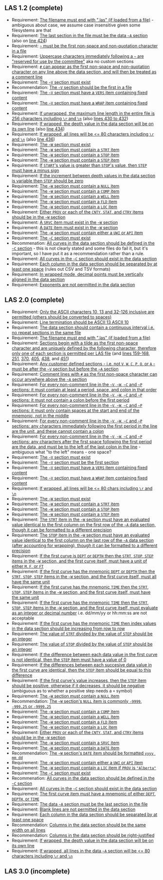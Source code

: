## LAS 1.2 (complete)

- Requirement: [The filename must end with ".las" (if loaded from a file)](https://github.com/kinverarity1/lasio/blob/c0abaf/standards/LAS12_Standards.txt#L177) - ambiguous about case, we assume case insensitive given some filesystems are that
- Requirement: [The last section in the file must be the data `~A` section](https://github.com/kinverarity1/lasio/blob/c0abaf/standards/LAS12_Standards.txt#L187) (also on [line 424](https://github.com/kinverarity1/lasio/blob/c0abaf/standards/LAS12_Standards.txt#L424))
- Requirement: [`~` must be the first non-space and non-quotation character in a file](https://github.com/kinverarity1/lasio/blob/c0abaf/standards/LAS12_Standards.txt#L207)
- Requirement: [Uppercase characters immediately following a `~` are "reserved for use by the committee"](https://github.com/kinverarity1/lasio/blob/c0abaf/standards/LAS12_Standards.txt#L207) aka no custom sections
- Requirement: [`#` can appear as the first non-space and non-quotation character on any line above the data section, and will then be treated as a comment line](https://github.com/kinverarity1/lasio/blob/c0abaf/standards/LAS12_Standards.txt#L215)
- Requirement: [The `~V` section must exist](https://github.com/kinverarity1/lasio/blob/c0abaf/standards/LAS12_Standards.txt#L238)
- Recommendation: [The `~V` section should be the first in a file](https://github.com/kinverarity1/lasio/blob/c0abaf/standards/LAS12_Standards.txt#L238)
- Requirement: [The `~V` section must have a `VERS` item containing fixed content](https://github.com/kinverarity1/lasio/blob/c0abaf/standards/LAS12_Standards.txt#L246)
- Requirement: [The `~V` section must have a `WRAP` item containing fixed content](https://github.com/kinverarity1/lasio/blob/c0abaf/standards/LAS12_Standards.txt#L249)
- Requirement: [If unwrapped, the maximum line length in the entire file is 256 characters including `\r` and `\n`](https://github.com/kinverarity1/lasio/blob/c0abaf/standards/LAS12_Standards.txt#L253) (also [lines 430 to 432](https://github.com/kinverarity1/lasio/blob/c0abaf/standards/LAS12_Standards.txt#L430-L432)) 
- Requirement: [If wrapped, the depth value in the data section will be on its own line](https://github.com/kinverarity1/lasio/blob/c0abaf/standards/LAS12_Standards.txt#L255) (also [line 434](https://github.com/kinverarity1/lasio/blob/c0abaf/standards/LAS12_Standards.txt#L434)) 
- Requirement: [If wrapped, all lines will be <= 80 characters including `\r` and `\n`](https://github.com/kinverarity1/lasio/blob/c0abaf/standards/LAS12_Standards.txt#L255) (also [line 436](https://github.com/kinverarity1/lasio/blob/c0abaf/standards/LAS12_Standards.txt#L436))
- Requirement: [The `~W` section must exist](https://github.com/kinverarity1/lasio/blob/c0abaf/standards/LAS12_Standards.txt#L271)
- Requirement: [The `~W` section must contain a `STRT` item](https://github.com/kinverarity1/lasio/blob/c0abaf/standards/LAS12_Standards.txt#L279)
- Requirement: [The `~W` section must contain a `STOP` item](https://github.com/kinverarity1/lasio/blob/c0abaf/standards/LAS12_Standards.txt#L285)
- Requirement: [The `~W` section must contain a `STEP` item](https://github.com/kinverarity1/lasio/blob/c0abaf/standards/LAS12_Standards.txt#L290)
- Requirement: [If `START`'s value is greater than `STOP`'s value, then `STEP` must have a minus sign](https://github.com/kinverarity1/lasio/blob/c0abaf/standards/LAS12_Standards.txt#L291)
- Requirement: [If the increment between depth values in the data section is variable then `STEP` should be zero](https://github.com/kinverarity1/lasio/blob/c0abaf/standards/LAS12_Standards.txt#L293)
- Requirement: [The `~W` section must contain a `NULL` item](https://github.com/kinverarity1/lasio/blob/c0abaf/standards/LAS12_Standards.txt#L296)
- Requirement: [The `~W` section must contain a `COMP` item](https://github.com/kinverarity1/lasio/blob/c0abaf/standards/LAS12_Standards.txt#L299)
- Requirement: [The `~W` section must contain a `WELL` item](https://github.com/kinverarity1/lasio/blob/c0abaf/standards/LAS12_Standards.txt#L302)
- Requirement: [The `~W` section must contain a `FLD` item](https://github.com/kinverarity1/lasio/blob/c0abaf/standards/LAS12_Standards.txt#L305)
- Requirement: [The `~W` section must contain a `LOC` item](https://github.com/kinverarity1/lasio/blob/c0abaf/standards/LAS12_Standards.txt#L308)
- Requirement: [Either `PROV` or each of the `CNTY`, `STAT`, and `CTRY` items should be in the `~W` section](https://github.com/kinverarity1/lasio/blob/c0abaf/standards/LAS12_Standards.txt#L311-L316)
- Requirement: [A `SRVC` item must exist in the `~W` section](https://github.com/kinverarity1/lasio/blob/c0abaf/standards/LAS12_Standards.txt#L318)
- Requirement: [A `DATE` item must exist in the `~W` section](https://github.com/kinverarity1/lasio/blob/c0abaf/standards/LAS12_Standards.txt#L321)
- Requirement: [The `~W` section must contain either a `UWI` or `API` item](https://github.com/kinverarity1/lasio/blob/c0abaf/standards/LAS12_Standards.txt#L324-L328)
- Requirement: [The `~C` section must exist](https://github.com/kinverarity1/lasio/blob/c0abaf/standards/LAS12_Standards.txt#L354)
- Recommenation: [All curves in the data section should be defined in the `~C` section](https://github.com/kinverarity1/lasio/blob/c0abaf/standards/LAS12_Standards.txt#L355-L356) - this is not clearly stated and some files do fail it, but it's important, so I have put it as a recommendation rather than a rule.
- Requirement: [All curves in the `~C` section should exist in the data section](https://github.com/kinverarity1/lasio/blob/c0abaf/standards/LAS12_Standards.txt#L363)
- Requirement: [Each column in the data section should be separated by at least one space](https://github.com/kinverarity1/lasio/blob/c0abaf/standards/LAS12_Standards.txt#L428) (rules out CSV and TSV formats)
- Requirement: [In wrapped mode, decimal points must be vertically aligned in the data section](https://github.com/kinverarity1/lasio/blob/c0abaf/standards/LAS12_Standards.txt#L439)
- Requirement: [Exponents are not permitted in the data section](https://github.com/kinverarity1/lasio/blob/c0abaf/standards/LAS12_Standards.txt#L442)

## LAS 2.0 (complete)

- Requirement: [Only the ASCII characters 10, 13 and 32-126 inclusive are permitted (others should be converted to spaces)](https://github.com/kinverarity1/lasio/blob/7ff375/standards/LAS_20_Update_Jan2014.txt#L60-L63)
- Requirement: [Line termination should be ASCII 13 ASCII 10](https://github.com/kinverarity1/lasio/blob/7ff375/standards/LAS_20_Update_Jan2014.txt#L64-L65)
- Requirement: [The data section should contain a continuous interval i.e. no repeat sections in the same file](https://github.com/kinverarity1/lasio/blob/7ff375/standards/LAS_20_Update_Jan2014.txt#L66-68)
- Requirement: [The filename must end with ".las" (if loaded from a file)](https://github.com/kinverarity1/lasio/blob/7ff375/standards/LAS_20_Update_Jan2014.txt#L69)
- Requirement: [Sections begin with a tilde as the first non-space character and are uniquely defined by the following character, therefore only one of each section is permitted per LAS file](https://github.com/kinverarity1/lasio/blob/7ff375/standards/LAS_20_Update_Jan2014.txt#L70-L73) (and [lines 159-168](https://github.com/kinverarity1/lasio/blob/7ff375/standards/LAS_20_Update_Jan2014.txt#L159-L168), [251](https://github.com/kinverarity1/lasio/blob/7ff375/standards/LAS_20_Update_Jan2014.txt#L251), [370](https://github.com/kinverarity1/lasio/blob/7ff375/standards/LAS_20_Update_Jan2014.txt#L370), [405](https://github.com/kinverarity1/lasio/blob/7ff375/standards/LAS_20_Update_Jan2014.txt#L405), [438](https://github.com/kinverarity1/lasio/blob/7ff375/standards/LAS_20_Update_Jan2014.txt#L438), and [451](https://github.com/kinverarity1/lasio/blob/7ff375/standards/LAS_20_Update_Jan2014.txt#L451))
- Requirement: [Any customer defined sections - i.e. not `V`, `W`, `C`, `P`, `O`, or `A` - must be after the `~V` section but before the `~A` section](https://github.com/kinverarity1/lasio/blob/7ff375/standards/LAS_20_Update_Jan2014.txt#L74-L77)
- Requirement: [Comment lines with `#` as the first non-space character can occur anywhere above the `~A` section](https://github.com/kinverarity1/lasio/blob/7ff375/standards/LAS_20_Update_Jan2014.txt#L170-L173)
- Requirement: [For every non-comment line in the `~V`, `~W`, `~C` and `~P` sections: it must contain at least a period, space, and colon in that order](https://github.com/kinverarity1/lasio/blob/7ff375/standards/LAS_20_Update_Jan2014.txt#L178-L185)
- Requirement: [For every non-comment line in the `~V`, `~W`, `~C` and `~P` sections: it must not contain a colon before the first period](https://github.com/kinverarity1/lasio/blob/7ff375/standards/LAS_20_Update_Jan2014.txt#L191-L192)
- Requirement: [For every non-comment line in the `~V`, `~W`, `~C` and `~P` sections: it must only contain spaces at the start and end of the mnemonic, not in the middle](https://github.com/kinverarity1/lasio/blob/7ff375/standards/LAS_20_Update_Jan2014.txt#L192-L193)
- Requirement: [For every non-comment line in the `~V`, `~W`, `~C` and `~P` sections: any characters immediately following the first period in the line are the unit, and these cannot contain a colon](https://github.com/kinverarity1/lasio/blob/7ff375/standards/LAS_20_Update_Jan2014.txt#L195-L196)
- Requirement: [For every non-comment line in the `~V`, `~W`, `~C` and `~P` sections: any characters after the first space following the first period are the data, and must be to the left of the last colon in the line](https://github.com/kinverarity1/lasio/blob/7ff375/standards/LAS_20_Update_Jan2014.txt#L201-L203) - ambiguous what "to the left" means - one space?
- Requirement: [The `~V` section must exist](https://github.com/kinverarity1/lasio/blob/7ff375/standards/LAS_20_Update_Jan2014.txt#L212)
- Requirement: [The `~V` section must be the first section](https://github.com/kinverarity1/lasio/blob/7ff375/standards/LAS_20_Update_Jan2014.txt#L212)
- Requirement: [The `~V` section must have a `VERS` item containing fixed content](https://github.com/kinverarity1/lasio/blob/7ff375/standards/LAS_20_Update_Jan2014.txt#L217)
- Requirement: [The `~V` section must have a `WRAP` item containing fixed content](https://github.com/kinverarity1/lasio/blob/7ff375/standards/LAS_20_Update_Jan2014.txt#L223-L227)
- Requirement: [If wrapped, all lines will be <= 80 chars including `\r` and `\n`](https://github.com/kinverarity1/lasio/blob/7ff375/standards/LAS_20_Update_Jan2014.txt#L230-L232)
- Requirement: [The `~W` section must exist](https://github.com/kinverarity1/lasio/blob/7ff375/standards/LAS_20_Update_Jan2014.txt#L250)
- Requirement: [The `~W` section must contain a `STRT` item](https://github.com/kinverarity1/lasio/blob/7ff375/standards/LAS_20_Update_Jan2014.txt#L256)
- Requirement: [The `~W` section must contain a `STOP` item](https://github.com/kinverarity1/lasio/blob/7ff375/standards/LAS_20_Update_Jan2014.txt#L275)
- Requirement: [The `~W` section must contain a `STEP` item](https://github.com/kinverarity1/lasio/blob/7ff375/standards/LAS_20_Update_Jan2014.txt#L281)
- Requirement: [The `STRT` item in the `~W` section must have an evaluated value identical to the first column on the first row of the `~A` data section, though it can be formatted to a different precision](https://github.com/kinverarity1/lasio/blob/7ff375/standards/LAS_20_Update_Jan2014.txt#L259-L260)
- Requirement: [The `STOP` item in the `~W` section must have an evaluated value identical to the first column on the last row of the `~A` data section (after accounting for wrapping), though it can be formatted to a different precision](https://github.com/kinverarity1/lasio/blob/7ff375/standards/LAS_20_Update_Jan2014.txt#L259-L260)
- Requirement: [If the first curve is `DEPT` or `DEPTH` then the `STRT`, `STOP`, `STEP` items in the `~W` section, and the first curve itself, must have a unit of either `M`, `F`, or `FT`](https://github.com/kinverarity1/lasio/blob/7ff375/standards/LAS_20_Update_Jan2014.txt#L263-L265)
- Requirement: [If the first curve has the mnemonic `DEPT` or `DEPTH` then the `STRT`, `STOP`, `STEP` items in the `~W` section, and the first curve itself, must all have the same unit](https://github.com/kinverarity1/lasio/blob/7ff375/standards/LAS_20_Update_Jan2014.txt#L263-L265)
- Requirement: [If the first curve has the mnemonic `TIME` then the `STRT`, `STOP`, `STEP` items in the `~W` section, and the first curve itself, must have the same unit](https://github.com/kinverarity1/lasio/blob/7ff375/standards/LAS_20_Update_Jan2014.txt#L264-L266)
- Requirement: [If the first curve has the mnemonic `TIME` then the `STRT`, `STOP`, `STEP` items in the `~W` section, and the first curve itself, must evaluate as an integer or decimal number](https://github.com/kinverarity1/lasio/blob/7ff375/standards/LAS_20_Update_Jan2014.txt#L265-L267) i.e. dd/mm/yy or hh:mm:ss are not acceptable
- Requirement: [If the first curve has the mnemonic `TIME` then index values in the data section should be increasing from row to row](https://github.com/kinverarity1/lasio/blob/7ff375/standards/LAS_20_Update_Jan2014.txt#L272)
- Requirement: [The value of `STRT` divided by the value of `STEP` should be an integer](https://github.com/kinverarity1/lasio/blob/7ff375/standards/LAS_20_Update_Jan2014.txt#L272-L273)
- Requirement: [The value of `STOP` divided by the value of `STEP` should be an integer](https://github.com/kinverarity1/lasio/blob/7ff375/standards/LAS_20_Update_Jan2014.txt#L277)
- Requirement: [If the difference between each data value in the first curve is not identical, then the `STEP` item must have a value of 0](https://github.com/kinverarity1/lasio/blob/7ff375/standards/LAS_20_Update_Jan2014.txt#L287-L288)
- Requirement: [If the differences between each succesive data value in the first curve are identical, then the `STEP` item should be equal to this difference](https://github.com/kinverarity1/lasio/blob/7ff375/standards/LAS_20_Update_Jan2014.txt#L283-L287)
- Requirement: [If the first curve's value increases, then the `STEP` item should be positive, otherwise if it decreases, it should be negative](https://github.com/kinverarity1/lasio/blob/7ff375/standards/LAS_20_Update_Jan2014.txt#L283-L287) (ambiguous as to whether a positive step needs a `+` symbol)
- Requirement: [The `~W` section must contain a `NULL` item](https://github.com/kinverarity1/lasio/blob/7ff375/standards/LAS_20_Update_Jan2014.txt#L290)
- Recommendation: [The `~W` section's `NULL` item is commonly `-9999`, `-999.25` or `-9999.25`](https://github.com/kinverarity1/lasio/blob/7ff375/standards/LAS_20_Update_Jan2014.txt#L290)
- Requirement: [The `~W` section must contain a `COMP` item](https://github.com/kinverarity1/lasio/blob/7ff375/standards/LAS_20_Update_Jan2014.txt#L295)
- Requirement: [The `~W` section must contain a `WELL` item](https://github.com/kinverarity1/lasio/blob/7ff375/standards/LAS_20_Update_Jan2014.txt#L299)
- Requirement: [The `~W` section must contain a `FLD` item](https://github.com/kinverarity1/lasio/blob/7ff375/standards/LAS_20_Update_Jan2014.txt#L303)
- Requirement: [The `~W` section must contain a `LOC` item](https://github.com/kinverarity1/lasio/blob/7ff375/standards/LAS_20_Update_Jan2014.txt#L307)
- Requirement: [Either `PROV` or each of the `CNTY`, `STAT`, and `CTRY` items should be in the `~W` section](https://github.com/kinverarity1/lasio/blob/7ff375/standards/LAS_20_Update_Jan2014.txt#L311-L317)
- Requirement: [The `~W` section must contain a `SRVC` item](https://github.com/kinverarity1/lasio/blob/7ff375/standards/LAS_20_Update_Jan2014.txt#L319)
- Requirement: [The `~W` section must contain a `DATE` item](https://github.com/kinverarity1/lasio/blob/7ff375/standards/LAS_20_Update_Jan2014.txt#L323)
- Recommendation: [The `~W` section's `DATE` item should be formatted `yyyy mm dd`](https://github.com/kinverarity1/lasio/blob/7ff375/standards/LAS_20_Update_Jan2014.txt#L325)
- Requirement: [The `~W` section must contain either a `UWI` or `API` item](https://github.com/kinverarity1/lasio/blob/7ff375/standards/LAS_20_Update_Jan2014.txt#L327-L337)
- Requirement: [The `~W` section must contain a `LIC` item if `PROV` is `"Alberta"`](https://github.com/kinverarity1/lasio/blob/7ff375/standards/LAS_20_Update_Jan2014.txt#L344)
- Requirement: [The `~C` section must exist](https://github.com/kinverarity1/lasio/blob/7ff375/standards/LAS_20_Update_Jan2014.txt#L369)
- Recommenation: [All curves in the data section should be defined in the `~C` section](https://github.com/kinverarity1/lasio/blob/7ff375/standards/LAS_20_Update_Jan2014.txt#L371-L372)
- Requirement: [All curves in the `~C` section should exist in the data section](https://github.com/kinverarity1/lasio/blob/7ff375/standards/LAS_20_Update_Jan2014.txt#L376)
- Requirement: [The first curve item must have a mnemonic of either `DEPT`, `DEPTH`, or `TIME`](https://github.com/kinverarity1/lasio/blob/7ff375/standards/LAS_20_Update_Jan2014.txt#L378-L379)
- Requirement: [The data `~A` section must be the last section in the file](https://github.com/kinverarity1/lasio/blob/7ff375/standards/LAS_20_Update_Jan2014.txt#L450)
- Requirement: [Blank lines are not permitted in the data section](https://github.com/kinverarity1/lasio/blob/7ff375/standards/LAS_20_Update_Jan2014.txt#L452)
- Requirement: [Each column in the data section should be separated by at least one space](https://github.com/kinverarity1/lasio/blob/7ff375/standards/LAS_20_Update_Jan2014.txt#L453)
- Recommendation: [Columns in the data section should be the same width on all lines](https://github.com/kinverarity1/lasio/blob/7ff375/standards/LAS_20_Update_Jan2014.txt#L455-L456)
- Recommendation: [Columns in the data section should be right-justified](https://github.com/kinverarity1/lasio/blob/7ff375/standards/LAS_20_Update_Jan2014.txt#L455-L456)
- Requirement: [If wrapped, the depth value in the data section will be on its own line](https://github.com/kinverarity1/lasio/blob/7ff375/standards/LAS_20_Update_Jan2014.txt#L458)
- Requirement: [If wrapped, all lines in the data `~A` section will be <= 80 characters including `\r` and `\n`](https://github.com/kinverarity1/lasio/blob/7ff375/standards/LAS_20_Update_Jan2014.txt#L459-L460)

## LAS 3.0 (incomplete)
